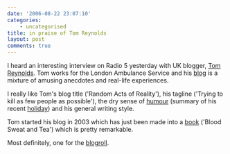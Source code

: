 ```yaml
---
date: '2006-08-22 23:07:10'
categories:
    - uncategorised
title: in praise of Tom Reynolds
layout: post
comments: true
---
```


I heard an interesting interview on Radio 5 yesterday with UK blogger,
[Tom Reynolds](http://www.randomreality.org/aboutreynolds.htm). Tom
works for the London Ambulance Service and his
[blog](http://randomreality.blogware.com/blog) is a mixture of amusing
anecdotes and real-life experiences.

I really like Tom's blog title ('Random Acts of Reality'), his tagline
('Trying to kill as few people as possible'), the dry sense of
[humour](http://randomreality.blogware.com/blog/_archives/2006/8/22/2253063.html)
(summary of his recent
[holiday](http://randomreality.blogware.com/blog/_archives/2006/8/17/2238180.html))
and his general writing style.

Tom started his blog in 2003 which has just been made into a
[book](http://randomreality.blogware.com/blog/DaBook) ('Blood Sweat and
Tea') which is pretty remarkable.

Most definitely, one for the
[blogroll](http://www.nbrightside.com/blog/2006/08/09/wheres-your-blogroll/).

